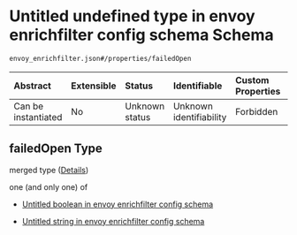 # Untitled undefined type in envoy enrichfilter config schema Schema

```txt
envoy_enrichfilter.json#/properties/failedOpen
```



| Abstract            | Extensible | Status         | Identifiable            | Custom Properties | Additional Properties | Access Restrictions | Defined In                                                                          |
| :------------------ | :--------- | :------------- | :---------------------- | :---------------- | :-------------------- | :------------------ | :---------------------------------------------------------------------------------- |
| Can be instantiated | No         | Unknown status | Unknown identifiability | Forbidden         | Allowed               | none                | [envoy\_enrichfilter.json\*](../out/envoy_enrichfilter.json "open original schema") |

## failedOpen Type

merged type ([Details](envoy_enrichfilter-properties-failedopen.md))

one (and only one) of

* [Untitled boolean in envoy enrichfilter config schema](envoy_enrichfilter-properties-failedopen-oneof-0.md "check type definition")

* [Untitled string in envoy enrichfilter config schema](envoy_enrichfilter-properties-failedopen-oneof-1.md "check type definition")
